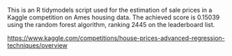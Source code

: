 This is an R tidymodels script used for the estimation of sale prices in a Kaggle competition on Ames housing data. The achieved score is 0.15039 using the random forest algorithm, ranking 2445 on the leaderboard list.

https://www.kaggle.com/competitions/house-prices-advanced-regression-techniques/overview


